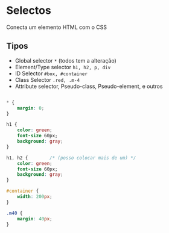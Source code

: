 # Selectos

Conecta um elemento HTML com o CSS

## Tipos

* Global selector `*`  (todos tem a alteração)
* Element/Type selector `h1, h2, p, div`
* ID Selector `#box, #container`
* Class Selector `.red, .m-4`
* Attribute selector, Pseudo-class, Pseudo-element,  e outros

```css

* {
    margin: 0;
}

h1 {
    color: green;
    font-size 60px;
    background: gray;
}

h1, h2 {        /* (posso colocar mais de um) */
    color: green;
    font-size 60px;
    background: gray;
}

#container {
    width: 200px;
}

.m40 {
    margin: 40px;
}

